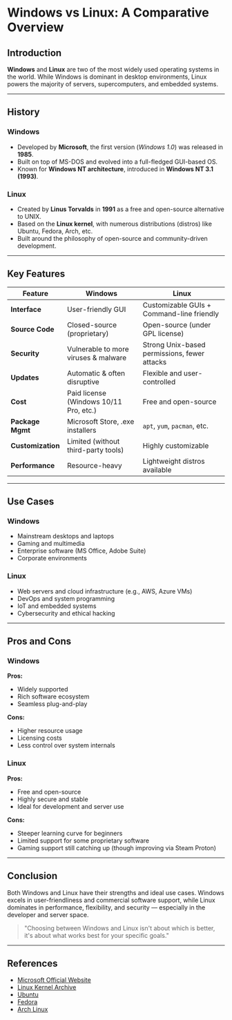 # Windows vs Linux: A Comparative Overview

## Introduction

**Windows** and **Linux** are two of the most widely used operating systems in the world. While Windows is dominant in desktop environments, Linux powers the majority of servers, supercomputers, and embedded systems.

---

## History

### Windows
- Developed by **Microsoft**, the first version (*Windows 1.0*) was released in **1985**.
- Built on top of MS-DOS and evolved into a full-fledged GUI-based OS.
- Known for **Windows NT architecture**, introduced in **Windows NT 3.1 (1993)**.

### Linux
- Created by **Linus Torvalds** in **1991** as a free and open-source alternative to UNIX.
- Based on the **Linux kernel**, with numerous distributions (distros) like Ubuntu, Fedora, Arch, etc.
- Built around the philosophy of open-source and community-driven development.

---

## Key Features

| Feature         | Windows                                      | Linux                                       |
|----------------|----------------------------------------------|---------------------------------------------|
| **Interface**   | User-friendly GUI                            | Customizable GUIs + Command-line friendly   |
| **Source Code** | Closed-source (proprietary)                  | Open-source (under GPL license)             |
| **Security**    | Vulnerable to more viruses & malware         | Strong Unix-based permissions, fewer attacks|
| **Updates**     | Automatic & often disruptive                 | Flexible and user-controlled                |
| **Cost**        | Paid license (Windows 10/11 Pro, etc.)       | Free and open-source                        |
| **Package Mgmt**| Microsoft Store, .exe installers             | `apt`, `yum`, `pacman`, etc.                |
| **Customization**| Limited (without third-party tools)         | Highly customizable                         |
| **Performance** | Resource-heavy                               | Lightweight distros available               |

---

## Use Cases

### Windows
- Mainstream desktops and laptops
- Gaming and multimedia
- Enterprise software (MS Office, Adobe Suite)
- Corporate environments

### Linux
- Web servers and cloud infrastructure (e.g., AWS, Azure VMs)
- DevOps and system programming
- IoT and embedded systems
- Cybersecurity and ethical hacking

---

## Pros and Cons

### Windows
**Pros:**
- Widely supported
- Rich software ecosystem
- Seamless plug-and-play

**Cons:**
- Higher resource usage
- Licensing costs
- Less control over system internals

### Linux
**Pros:**
- Free and open-source
- Highly secure and stable
- Ideal for development and server use

**Cons:**
- Steeper learning curve for beginners
- Limited support for some proprietary software
- Gaming support still catching up (though improving via Steam Proton)

---

## Conclusion

Both Windows and Linux have their strengths and ideal use cases. Windows excels in user-friendliness and commercial software support, while Linux dominates in performance, flexibility, and security — especially in the developer and server space.

> "Choosing between Windows and Linux isn't about which is better, it's about what works best for your specific goals."

---

## References

- [Microsoft Official Website](https://www.microsoft.com)
- [Linux Kernel Archive](https://www.kernel.org)
- [Ubuntu](https://ubuntu.com)
- [Fedora](https://getfedora.org)
- [Arch Linux](https://archlinux.org)